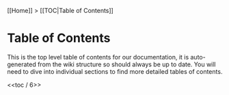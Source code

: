 [[Home]] > [[TOC|Table of Contents]]

# Table of Contents 

This is the top level table of contents for our documentation, it is auto-generated from the wiki structure so should always be up to date.  You will need to dive into individual sections to find more detailed tables of contents.

<<toc / 6>>